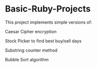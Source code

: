 # Basic-Ruby-Projects
This project implements simple versions of:

Caesar Cipher encryption

Stock Picker to find best buy/sell days

Substring counter method

Bubble Sort algorithm 